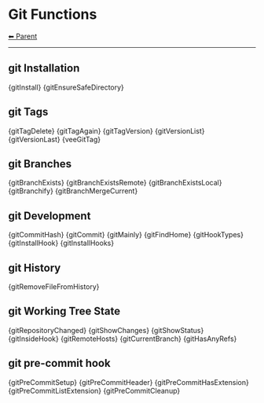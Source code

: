 # Git Functions

<!-- TEMPLATE header 2 -->
[⬅ Parent ](../index.md)
<hr />

## git Installation

{gitInstall}
{gitEnsureSafeDirectory}

## git Tags

{gitTagDelete}
{gitTagAgain}
{gitTagVersion}
{gitVersionList}
{gitVersionLast}
{veeGitTag}

## git Branches

{gitBranchExists}
{gitBranchExistsRemote}
{gitBranchExistsLocal}
{gitBranchify}
{gitBranchMergeCurrent}

## git Development

{gitCommitHash}
{gitCommit}
{gitMainly}
{gitFindHome}
{gitHookTypes}
{gitInstallHook}
{gitInstallHooks}

## git History

{gitRemoveFileFromHistory}

## git Working Tree State

{gitRepositoryChanged}
{gitShowChanges}
{gitShowStatus}
{gitInsideHook}
{gitRemoteHosts}
{gitCurrentBranch}
{gitHasAnyRefs}

## git pre-commit hook

{gitPreCommitSetup} 
{gitPreCommitHeader} 
{gitPreCommitHasExtension} 
{gitPreCommitListExtension} 
{gitPreCommitCleanup}
